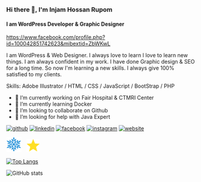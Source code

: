 ### Hi there 👋, I'm Injam Hossan Rupom
#### I am WordPress Developer & Graphic Designer 
https://www.facebook.com/profile.php?id=100042851742623&mibextid=ZbWKwL

I am WordPress & Web Designer. I always love to learn I love to learn new things. I am always confident in my work. I have done Graphic design & SEO for a long time. So now I'm learning a new skills. I always give 100% satisfied to my clients.

Skills: Adobe Illustrator / HTML / CSS / JavaScript / BootStrap / PHP

- 🔭 I’m currently working on Fair Hospital & CTMRI Center 
- 🌱 I’m currently learning Docker 
- 👯 I’m looking to collaborate on Github 
- 🤔 I’m looking for help with Java Expert 


[<img src='https://cdn.jsdelivr.net/npm/simple-icons@3.0.1/icons/github.svg' alt='github' height='40'>](https://github.com/Injam33)  [<img src='https://cdn.jsdelivr.net/npm/simple-icons@3.0.1/icons/linkedin.svg' alt='linkedin' height='40'>](https://www.linkedin.com/in/injamhossanmamun/)  [<img src='https://cdn.jsdelivr.net/npm/simple-icons@3.0.1/icons/facebook.svg' alt='facebook' height='40'>](https://www.facebook.com/Injamhossanrupom)  [<img src='https://cdn.jsdelivr.net/npm/simple-icons@3.0.1/icons/instagram.svg' alt='instagram' height='40'>](https://www.instagram.com/injam_hossan_33/)  [<img src='https://cdn.jsdelivr.net/npm/simple-icons@3.0.1/icons/icloud.svg' alt='website' height='40'>](https://injamhossan.wordpress.com)  

<a href='https://archiveprogram.github.com/'><img src='https://raw.githubusercontent.com/acervenky/animated-github-badges/master/assets/acbadge.gif' width='40' height='40'></a> <a href='https://stars.github.com/'><img src='https://raw.githubusercontent.com/acervenky/animated-github-badges/master/assets/starbadge.gif' width='35' height='35'></a> 

[![Top Langs](https://github-readme-stats.vercel.app/api/top-langs/?username=Injam33)](https://github.com/anuraghazra/github-readme-stats)

![GitHub stats](https://github-readme-stats.vercel.app/api?username=Injam33&show_icons=true)  

